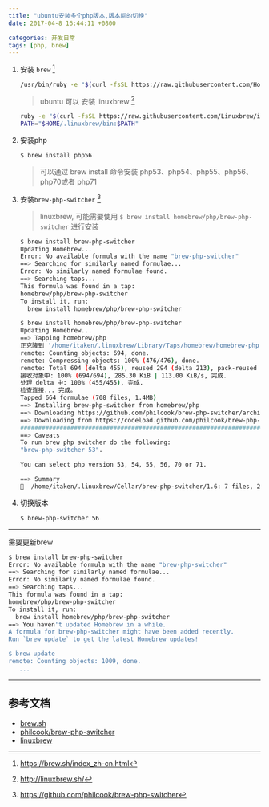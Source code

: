 ```yaml
---
title: "ubuntu安装多个php版本,版本间的切换"
date: 2017-04-8 16:44:11 +0800

categories: 开发日常
tags: [php, brew]
---
```


1. 安装 `brew` [^1]

    ```bash
    /usr/bin/ruby -e "$(curl -fsSL https://raw.githubusercontent.com/Homebrew/install/master/install)"
    ```
    >ubuntu 可以 安装 linuxbrew [^3]
    ```bash
    ruby -e "$(curl -fsSL https://raw.githubusercontent.com/Linuxbrew/install/master/install)"
    PATH="$HOME/.linuxbrew/bin:$PATH"
    ```
    >

1. 安装php
    ```bash
    $ brew install php56
    ```
    >可以通过 brew install 命令安装 php53、php54、php55、php56、php70或者 php71

1. 安装`brew-php-switcher` [^2]
    >linuxbrew, 可能需要使用 `$ brew install homebrew/php/brew-php-switcher` 进行安装

    ```bash
    $ brew install brew-php-switcher                                          1 ↵
    Updating Homebrew...
    Error: No available formula with the name "brew-php-switcher"
    ==> Searching for similarly named formulae...
    Error: No similarly named formulae found.
    ==> Searching taps...
    This formula was found in a tap:
    homebrew/php/brew-php-switcher
    To install it, run:
      brew install homebrew/php/brew-php-switcher

    $ brew install homebrew/php/brew-php-switcher                           127 ↵
    Updating Homebrew...
    ==> Tapping homebrew/php
    正克隆到 '/home/itaken/.linuxbrew/Library/Taps/homebrew/homebrew-php'...
    remote: Counting objects: 694, done.
    remote: Compressing objects: 100% (476/476), done.
    remote: Total 694 (delta 455), reused 294 (delta 213), pack-reused 0
    接收对象中: 100% (694/694), 285.30 KiB | 113.00 KiB/s, 完成.
    处理 delta 中: 100% (455/455), 完成.
    检查连接... 完成。
    Tapped 664 formulae (708 files, 1.4MB)
    ==> Installing brew-php-switcher from homebrew/php
    ==> Downloading https://github.com/philcook/brew-php-switcher/archive/1.6.tar.gz
    ==> Downloading from https://codeload.github.com/philcook/brew-php-switcher/tar.
    ######################################################################## 100.0%
    ==> Caveats
    To run brew php switcher do the following:
    "brew-php-switcher 53".

    You can select php version 53, 54, 55, 56, 70 or 71.

    ==> Summary
    🍺  /home/itaken/.linuxbrew/Cellar/brew-php-switcher/1.6: 7 files, 23.6KB, built in 18 seconds

    ```

1. 切换版本
    ```bash
    $ brew-php-switcher 56
    ```

---
需要更新brew

```bash
$ brew install brew-php-switcher
Error: No available formula with the name "brew-php-switcher"
==> Searching for similarly named formulae...
Error: No similarly named formulae found.
==> Searching taps...
This formula was found in a tap:
homebrew/php/brew-php-switcher
To install it, run:
  brew install homebrew/php/brew-php-switcher
==> You haven't updated Homebrew in a while.
A formula for brew-php-switcher might have been added recently.
Run `brew update` to get the latest Homebrew updates!

$ brew update
remote: Counting objects: 1009, done.
   ...
```

---
## 参考文档
- [brew.sh](https://brew.sh/index_zh-cn.html)
- [philcook/brew-php-switcher](https://github.com/philcook/brew-php-switcher)
- [linuxbrew](http://linuxbrew.sh/)


[^1]: https://brew.sh/index_zh-cn.html
[^2]: https://github.com/philcook/brew-php-switcher
[^3]: http://linuxbrew.sh/

